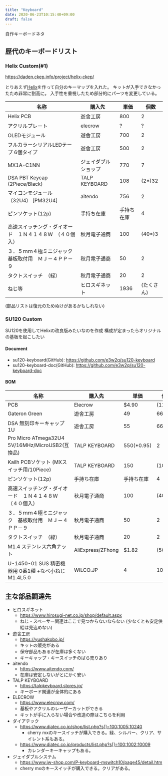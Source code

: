 ```yaml
---
title: "Keyboard"
date: 2020-06-23T10:15:40+09:00
draft: false
---
```


自作キーボードネタ

## 歴代のキーボードリスト
### Helix Custom(#1)
https://daden.ckep.info/project/helix-ckep/

とりあえず[Helix](https://github.com/MakotoKurauchi/helix)を作って自分のキーマップを入れた。
キットが入手できなかったため非常に割高に。
入手性を重視したため部分的にパーツを変更している。

| 名称 | 購入先 | 単価 | 個数 |
| -------- | -------- | -------- | -------- |
| Helix PCB | 遊舎工房 | 800 | 2 |
| アクリルプレート | elecrow | ? | ? |
| OLEDモジュール | 遊舎工房 | 700 | 2 |
| フルカラーシリアルLEDテープ 6個タイプ | 遊舎工房 | 500 | 2 |
| MX1A-C1NN | ジェイダブルショップ | 770 | 7 |
| DSA PBT Keycap (2Piece/Black) | TALP KEYBOARD | 108 | (2*)32 |
| マイコンモジュール（32U4） [PM32U4] | aitendo | 756 | 2 |
| ピンソケット(12p) | 手持ち在庫 | 手持ち在庫 | 4 |
| 高速スイッチング・ダイオード　１Ｎ４１４８Ｗ　（４０個入） | 秋月電子通商 | 100 | (40*)3 |
| ３．５ｍｍ４極ミニジャック　基板取付用　ＭＪ－４ＰＰ－９ | 秋月電子通商 | 50 | 2 |
| タクトスイッチ　（緑） | 秋月電子通商 | 20 | 2 |
| ねじ等 | ヒロスギネット | 1936 | (たくさん) |

(部品リストは復元のためぬけがあるかもしれない)

### SU120 Custom
SU120を使用してHelixの改良版みたいなのを作成
構成が定まったらオリジナルの基板を起こしたい
#### Document
* su120-keyboard(GitHub): https://github.com/e3w2q/su120-keyboard
* su120-keyboard-doc(GitHub): https://github.com/e3w2q/su120-keyboard-doc

#### BOM
| 名称 | 購入先 | 単価 | 個数 |
| -------- | -------- | -------- | -------- |
| PCB | Elecrow | $4.90 | (11*)1 |
| Gateron Green | 遊舎工房 | 49 | 66 |
| DSA 無刻印キーキャップ 1U | 遊舎工房 | 55 | 66 |
| Pro Micro ATmega32U4 5V/16MHz/MicroUSB2(互換品) | TALP KEYBOARD | 550(*0.95) | 2 |
| Kailh PCBソケット (MXスイッチ用/10Piece) | TALP KEYBOARD | 150 | (10*)12 |
| ピンソケット(12p) | 手持ち在庫 | 手持ち在庫 | 4 |
| 高速スイッチング・ダイオード　１Ｎ４１４８Ｗ　（４０個入） | 秋月電子通商 | 100 | (40*)3 |
| ３．５ｍｍ４極ミニジャック　基板取付用　ＭＪ－４ＰＰ－９ | 秋月電子通商 | 50 | 2 |
| タクトスイッチ　（緑） | 秋月電子通商 | 20 | 2 |
| M1.4 ステンレス六角ナット | AliExpress/ZFhong | $1.82 | (50)*2 |
| U-1450-01 SUS 精密機器用 0番1種 +なべ小ねじ M1.4L5.0 | WILCO.JP | 4 | 100 |

## 主な部品調達先
* ヒロスギネット
  * https://www.hirosugi-net.co.jp/shop/default.aspx
  * ねじ・スペーサー関連はここで見つからないならない
    (少なくとも安定供給は見込めない)
* 遊舎工房
  * https://yushakobo.jp/
  * キットの販売がある
  * 保守部品もあるが在庫は多くない
  * キーキャップ・キースイッチのばら売りあり
* aitendo
  * https://www.aitendo.com/
  * 在庫は安定しないがとにかく安い
* TALP KEYBOARD
  * https://talpkeyboard.stores.jp/
  * キーボード関連が全体的にある
* ELECROW
  * https://www.elecrow.com/
  * 基板やアクリルのレーザーカットができる
  * キットが手に入らない場合や改造の際はこちらを利用
* ダイアテック
  * https://www.diatec.co.jp/shop/list.php?s[]=100:1005:10240
    * cherry mxのキースイッチが購入できる。緑、シルバー、クリア、サイレント系もある。
  * https://www.diatec.co.jp/products/list.php?s[]=100:1002:10009
      * カレンダーキーキャップもある。
* ジェイダブルシステム
  * https://www.jw-shop.com/P-keyboard-mswitch10/page45/detail.htm
  * cherry mxのキースイッチが購入できる。クリアがある。
